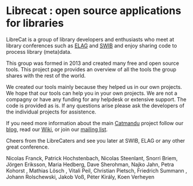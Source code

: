 # Librecat : open source applications for libraries 

LibreCat is a group of library developers and enthusiasts who meet at library conferences such as [ELAG](https://elag.org) and [SWIB](http://swib.org) and enjoy sharing code to process library (meta)data.

This group was formed in 2013 and created many free and open source tools. This project page provides an overview of all the tools the group shares with the rest of the world.

We created our tools mainly because they helped us in our own projects. We hope that our tools can help you in your own projects. We are not a compagny or have any funding for any helpdesk or extensive support. The code is provided as is. If any questions arise please ask the developers of the individual projects for assistence.

If you need more information about the main [Catmandu](https://metacpan.org/pod/Catmandu) project follow our [blog](https://librecatproject.wordpress.com), read our [Wiki](https://github.com/LibreCat/Catmandu/wiki), or join our [mailing list](https://lists.uni-bielefeld.de/mailman2/cgi/unibi/listinfo/librecat-dev).

Cheers from the LibreCaters and see you later at SWIB, ELAG or any other great conference.

Nicolas Franck, Patrick Hochstenbach, Nicolas Steenlant, Snorri Briem, Jörgen Eriksson, Maria Hedberg, Dave Sherohman, Najko Jahn, Petra Kohorst , Mathias Lösch , Vitali Peil, Christian Pietsch, Friedrich Summann , Johann Rolschewski, Jakob Voß, Péter Király, Koen Verheyen
